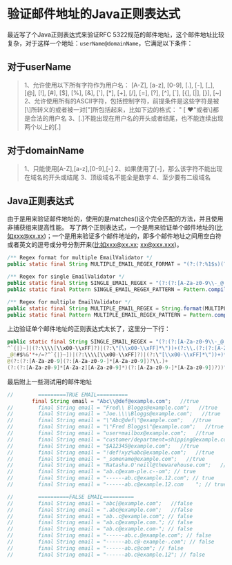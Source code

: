 # 验证邮件地址的Java正则表达式

最近写了个Java正则表达式来验证RFC 5322规范的邮件地址，这个邮件地址比较复杂，对于这样一个地址：`userName@domainName`，它满足以下条件：
<!--more-->
## **对于userName**

> 1、允许使用以下所有字符作为用户名：
> [A-Z], [a-z], [0-9], [.], [-], [_], [@], [!], [#], [$], [%], [&], ['], [*], [+], [/], [=], [?], [^], [`], [{], [|], [}], [~]
> 2、允许使用所有的ASCII字符，包括控制字符，前提条件是这些字符是被[\\]所转义的或者被一对["]所包括起来，比如下边的格式：
> "  [ ♥"或者\\]都是合法的用户名
> 3、[.]不能出现在用户名的开头或者结尾，也不能连续出现两个以上的[.]

## **对于domainName**

> 1、只能使用[A-Z],[a-z],[0-9],[-]
> 2、如果使用了[-]，那么该字符不能出现在域名的开头或结尾
> 3、顶级域名不能全是数字
> 4、至少要有二级域名

## **Java正则表达式**
由于是用来验证邮件地址的，使用的是matches()这个完全匹配的方法，并且使用非捕获组来提高性能。
写了两个正则表达式，一个是用来验证单个邮件地址的(比如xxx@xx.xx)；一个是用来验证多个邮件地址的，即多个邮件地址之间用空白符或者英文的逗号或分号分割开来(比如xxx@xx.xx; xx@xxx.xxx)。

```java
/** Regex format for multiple EmailValidator */
public static final String MULTIPLE_EMAIL_REGEX_FORMAT = "(?:(?:%1$s)(?:(?:\\s*,\\s*)|(?:\\s*;\\s*)|\\s*$))*";

/** Regex for single EmailValidator */
public static final String SINGLE_EMAIL_REGEX = "(?:(?:[A-Za-z0-9\\-_@!#$%&'*+/=?^`{|}~]|(?:\\\\[\\x00-\\xFF]?)|(?:\"[\\x00-\\xFF]*\"))+(?:\\.(?:(?:[A-Za-z0-9\\-_@!#$%&'*+/=?^`{|}~])|(?:\\\\[\\x00-\\xFF]?)|(?:\"[\\x00-\\xFF]*\"))+)*)@(?:(?:[A-Za-z0-9](?:[A-Za-z0-9-]*[A-Za-z0-9])?\\.)+(?:(?:[A-Za-z0-9]*[A-Za-z][A-Za-z0-9]*)(?:[A-Za-z0-9-]*[A-Za-z0-9])?))";
public static final Pattern SINGLE_EMAIL_REGEX_PATTERN = Pattern.compile(SINGLE_EMAIL_REGEX);

/** Regex for multiple EmailValidator */
public static final String MULTIPLE_EMAIL_REGEX = String.format(MULTIPLE_EMAIL_REGEX_FORMAT, SINGLE_EMAIL_REGEX);
public static final Pattern MULTIPLE_EMAIL_REGEX_PATTERN = Pattern.compile(MULTIPLE_EMAIL_REGEX);

```

上边验证单个邮件地址的正则表达式太长了，这里分一下行：
```java
public static final String SINGLE_EMAIL_REGEX = "(?:(?:[A-Za-z0-9\\-_@!#$%&'*+/=?
^`{|}~]|(?:\\\\[\\x00-\\xFF]?)|(?:\"[\\x00-\\xFF]*\"))+(?:\\.(?:(?:[A-Za-z0-9\\-
_@!#$%&'*+/=?^`{|}~])|(?:\\\\[\\x00-\\xFF]?)|(?:\"[\\x00-\\xFF]*\"))+)*)
@(?:(?:[A-Za-z0-9](?:[A-Za-z0-9-]*[A-Za-z0-9])?\\.)+
(?:(?:[A-Za-z0-9]*[A-Za-z][A-Za-z0-9]*)(?:[A-Za-z0-9-]*[A-Za-z0-9])?))";
```

最后附上一些测试用的邮件地址
```java
//        =========TRUE EMAIL==========
        final String email = "Abc\\@def@example.com";   //true
//        final String email = "Fred\\ Bloggs@example.com";   //true
//        final String email = "Joe.\\\\Bloggs@example.com";   //true
//        final String email = "\"Abc@def\"@example.com";   //true
//        final String email = "\"Fred Bloggs\"@example.com";   //true
//        final String email = "user+mailbox@example.com";   //true
//        final String email = "customer/department=shipping@example.com";   //true
//        final String email = "$A12345@example.com";   //true
//        final String email = "!def!xyz%abc@example.com";   //true
//        final String email = "_somename@example.com";   //true
//        final String email = "Natasha.O'neill@thewarehouse.com";   //true
//        final String email = "ab.c@exam-ple.c--om"; // true
//        final String email = "------ab.c@example.12.com"; // true
//        final String email = "------ab.c@example.12.com    "; // true

//        ==========FALSE EMAIL==========
//        final String email = "abc[@example.com";   //false
//        final String email = ".abc@example.com";   //false
//        final String email = "ab..c@example.com"; // false
//        final String email = "ab.c@example.com."; // false
//        final String email = "ab.c@example.com-"; // false
//        final String email = "------ab.c.@example.com"; // false
//        final String email = "------ab.c@-example-.com"; // false
//        final String email = "------ab.c@com"; // false
//        final String email = "------ab.c@example.12"; // false
```
